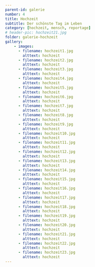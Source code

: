 ```yaml
---
parent-id: galerie
number: 4
title: Hochzeit
subtitle: Der schönste Tag im Leben
category: [hochzeit, mensch, reportage]
# header-pic: hochzeit21.jpg
folder: galerie-hochzeit
gallery:
    - images:
      - filename: hochzeit1.jpg
        alttext: hochzeit
      - filename: hochzeit2.jpg
        alttext: hochzeit
      - filename: hochzeit3.jpg
        alttext: hochzeit
      - filename: hochzeit4.jpg
        alttext: hochzeit
      - filename: hochzeit5.jpg
        alttext: hochzeit
      - filename: hochzeit6.jpg
        alttext: hochzeit
      - filename: hochzeit7.jpg
        alttext: hochzeit
      - filename: hochzeit8.jpg
        alttext: hochzeit
      - filename: hochzeit9.jpg
        alttext: hochzeit
      - filename: hochzeit10.jpg
        alttext: hochzeit
      - filename: hochzeit11.jpg
        alttext: hochzeit
      - filename: hochzeit12.jpg
        alttext: hochzeit
      - filename: hochzeit13.jpg
        alttext: hochzeit
      - filename: hochzeit14.jpg
        alttext: hochzeit
      - filename: hochzeit15.jpg
        alttext: hochzeit
      - filename: hochzeit16.jpg
        alttext: hochzeit
      - filename: hochzeit17.jpg
        alttext: hochzeit
      - filename: hochzeit18.jpg
        alttext: hochzeit
      - filename: hochzeit19.jpg
        alttext: hochzeit
      - filename: hochzeit20.jpg
        alttext: hochzeit
      - filename: hochzeit21.jpg
        alttext: hochzeit
      - filename: hochzeit22.jpg
        alttext: hochzeit
      - filename: hochzeit23.jpg
        alttext: hochzeit
---
```

<!-- beschreibender Text hier -->

